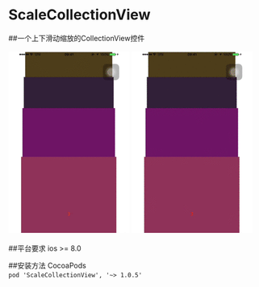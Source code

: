 # ScaleCollectionView
##一个上下滑动缩放的CollectionView控件 <br/> <br/> 
![](https://github.com/Calvix-Xu/ScaleCollectionView/blob/master/ScaleCollectionView/gif/1.gif?raw=true)
![](https://github.com/Calvix-Xu/ScaleCollectionView/blob/master/ScaleCollectionView/gif/2.gif?raw=true) <br/>
 <br/>
##平台要求
ios >= 8.0

##安装方法 CocoaPods    <br/> 
`pod 'ScaleCollectionView', '~> 1.0.5'`
